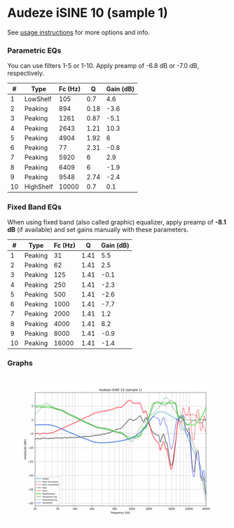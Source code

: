 # Audeze iSINE 10 (sample 1)
See [usage instructions](https://github.com/jaakkopasanen/AutoEq#usage) for more options and info.

### Parametric EQs
You can use filters 1-5 or 1-10. Apply preamp of -6.8 dB or -7.0 dB, respectively.

|   # | Type      |   Fc (Hz) |    Q |   Gain (dB) |
|-----|-----------|-----------|------|-------------|
|   1 | LowShelf  |       105 | 0.7  |         4.6 |
|   2 | Peaking   |       894 | 0.18 |        -3.6 |
|   3 | Peaking   |      1261 | 0.87 |        -5.1 |
|   4 | Peaking   |      2643 | 1.21 |        10.3 |
|   5 | Peaking   |      4904 | 1.92 |         6   |
|   6 | Peaking   |        77 | 2.31 |        -0.8 |
|   7 | Peaking   |      5920 | 6    |         2.9 |
|   8 | Peaking   |      6409 | 6    |        -1.9 |
|   9 | Peaking   |      9548 | 2.74 |        -2.4 |
|  10 | HighShelf |     10000 | 0.7  |         0.1 |

### Fixed Band EQs
When using fixed band (also called graphic) equalizer, apply preamp of **-8.1 dB** (if available) and set gains manually with these parameters.

|   # | Type    |   Fc (Hz) |    Q |   Gain (dB) |
|-----|---------|-----------|------|-------------|
|   1 | Peaking |        31 | 1.41 |         5.5 |
|   2 | Peaking |        62 | 1.41 |         2.5 |
|   3 | Peaking |       125 | 1.41 |        -0.1 |
|   4 | Peaking |       250 | 1.41 |        -2.3 |
|   5 | Peaking |       500 | 1.41 |        -2.6 |
|   6 | Peaking |      1000 | 1.41 |        -7.7 |
|   7 | Peaking |      2000 | 1.41 |         1.2 |
|   8 | Peaking |      4000 | 1.41 |         8.2 |
|   9 | Peaking |      8000 | 1.41 |        -0.9 |
|  10 | Peaking |     16000 | 1.41 |        -1.4 |

### Graphs
![](./Audeze%20iSINE%2010%20(sample%201).png)
